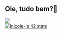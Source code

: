 ## Oie, tudo bem?👋
<div> 
  <a href="https://www.linkedin.com/in/isabelle-b-920506151/" target="_blank"><img src="https://img.shields.io/badge/-LinkedIn-%230077B5?style=for-the-badge&logo=linkedin&logoColor=white" target="_blank"></a> 
</div>

</div>
<a href="https://github.com/JaeSeoKim/badge42"><img src="https://badge42.vercel.app/api/v2/cl3akgzgl003009lah4lmjgcm/stats?cursusId=21&coalitionId=undefined" alt="inicole-'s 42 stats" /></a>
</div>
